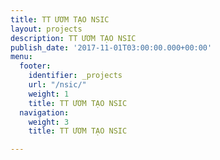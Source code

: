 ```yaml
---
title: TT ƯƠM TẠO NSIC
layout: projects
description: TT ƯƠM TẠO NSIC
publish_date: '2017-11-01T03:00:00.000+00:00'
menu:
  footer:
    identifier: _projects
    url: "/nsic/"
    weight: 1
    title: TT ƯƠM TẠO NSIC
  navigation:
    weight: 3
    title: TT ƯƠM TẠO NSIC

---
```

